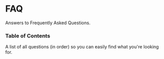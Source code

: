 # FAQ
Answers to Frequently Asked Questions.

### Table of Contents
A list of all questions (in order) so you can easily find what you're looking for.
